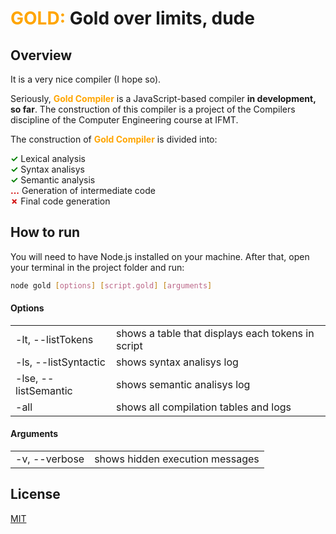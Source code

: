 # <span style="color:orange">GOLD:</span> Gold over limits, dude

## Overview

It is a very nice compiler (I hope so).

Seriously, **<span style="color:orange">Gold Compiler</span>** is a JavaScript-based compiler **in development, so far**. The construction of this compiler is a project of the Compilers discipline of the Computer Engineering course at IFMT.

The construction of **<span style="color:orange">Gold Compiler</span>** is divided into:

**<span style="color:green">✓</span>** Lexical analysis <br />
**<span style="color:green">✓</span>** Syntax analisys <br />
**<span style="color:green">✓</span>** Semantic analysis <br />
**<span style="color:#d00000">...</span>** Generation of intermediate code <br />
**<span style="color:#d00000">✗</span>** Final code generation <br />

## How to run 

You will need to have Node.js installed on your machine.
After that, open your terminal in the project folder and run:

```bash
node gold [options] [script.gold] [arguments]
```

#### Options

<table>
	<tr>
   	<td>-lt, --listTokens</td>
   	<td>shows a table that displays each tokens in script</td>
  </tr>
	<tr>
   	<td>-ls, --listSyntactic</td>
   	<td>shows syntax analisys log</td>
  </tr>
	<tr>
   	<td>-lse, --listSemantic</td>
   	<td>shows semantic analisys log</td>
  </tr>
	<tr>
   	<td>-all</td>
   	<td>shows all compilation tables and logs</td>
  </tr>
</table>

#### Arguments
<table>
   <tr>
   	<td>-v, --verbose</td>
   	<td>shows hidden execution messages</td>
   </tr>
</table>

## License

[MIT](LICENSE)
